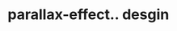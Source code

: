 # parallax-effect.. desgin                                                                                                                                                                                                                                                                                                                                                                                 

